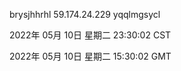 brysjhhrhl 59.174.24.229 yqqlmgsycl

2022年 05月 10日 星期二 23:30:02 CST

2022年 05月 10日 星期二 15:30:02 GMT
